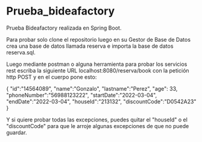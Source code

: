 # Prueba_bideafactory

Prueba Bideafactory realizada en Spring Boot.

Para probar solo clone el repositorio luego en su Gestor de Base de Datos crea una base de datos llamada reserva e importa la base de datos reserva.sql.

Luego mediante postman o alguna herramienta para probar los servicios rest escriba la siguiente URL localhost:8080/reserva/book con la petición http POST y en el cuerpo pone esto:

{
    "id":"14564089",
    "name":"Gonzalo",
    "lastname":"Perez",
    "age": 33,
    "phoneNumber":"56988123222",
    "startDate":"2022-03-04",
    "endDate":"2022-03-04",
    "houseId":"213132",
    "discountCode":"D0542A23"
}

Y si quiere probar todas las excepciones, puedes quitar el "houseId" o el "discountCode" para que le arroje algunas excepciones de que no puede guardar. 


